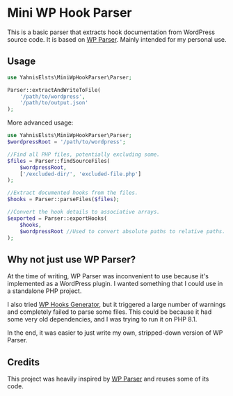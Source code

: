 # Mini WP Hook Parser

This is a basic parser that extracts hook documentation from WordPress source code. It is based on [WP Parser](https://github.com/WordPress/phpdoc-parser). Mainly intended for my personal use.

## Usage

```php
use YahnisElsts\MiniWpHookParser\Parser;

Parser::extractAndWriteToFile( 
    '/path/to/wordpress', 
    '/path/to/output.json' 
);
```

More advanced usage: 

```php
use YahnisElsts\MiniWpHookParser\Parser;
$wordpressRoot = '/path/to/wordpress';

//Find all PHP files, potentially excluding some.
$files = Parser::findSourceFiles(
    $wordpressRoot, 
    ['/excluded-dir/', 'excluded-file.php']
);

//Extract documented hooks from the files.
$hooks = Parser::parseFiles($files);

//Convert the hook details to associative arrays.
$exported = Parser::exportHooks(
    $hooks, 
    $wordpressRoot //Used to convert absolute paths to relative paths.
);
```

## Why not just use WP Parser?

At the time of writing, WP Parser was inconvenient to use because it's implemented as a WordPress plugin. I wanted something that I could use in a standalone PHP project. 

I also tried [WP Hooks Generator](https://github.com/wp-hooks/generator), but it triggered a large number of warnings and completely failed to parse some files. This could be because it had some very old dependencies, and I was trying to run it on PHP 8.1.

In the end, it was easier to just write my own, stripped-down version of WP Parser.

## Credits

This project was heavily inspired by [WP Parser](https://github.com/WordPress/phpdoc-parser) and reuses some of its code. 